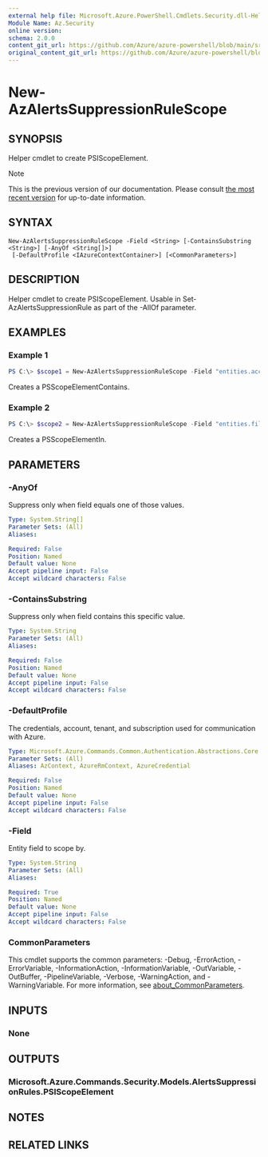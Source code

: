 ```yaml
---
external help file: Microsoft.Azure.PowerShell.Cmdlets.Security.dll-Help.xml
Module Name: Az.Security
online version: 
schema: 2.0.0
content_git_url: https://github.com/Azure/azure-powershell/blob/main/src/Security/Security/help/New-AzAlertsSuppressionRuleScope.md
original_content_git_url: https://github.com/Azure/azure-powershell/blob/main/src/Security/Security/help/New-AzAlertsSuppressionRuleScope.md
---
```


# New-AzAlertsSuppressionRuleScope

## SYNOPSIS
Helper cmdlet to create PSIScopeElement.

> [!NOTE]
>This is the previous version of our documentation. Please consult [the most recent version](/powershell/module/az.security/new-azalertssuppressionrulescope) for up-to-date information.

## SYNTAX

```
New-AzAlertsSuppressionRuleScope -Field <String> [-ContainsSubstring <String>] [-AnyOf <String[]>]
 [-DefaultProfile <IAzureContextContainer>] [<CommonParameters>]
```

## DESCRIPTION
Helper cmdlet to create PSIScopeElement.
Usable in Set-AzAlertsSuppressionRule as part of the -AllOf parameter.

## EXAMPLES

### Example 1
```powershell
PS C:\> $scope1 = New-AzAlertsSuppressionRuleScope -Field "entities.account.name" -Contains "Example"
```

Creates a PSScopeElementContains.

### Example 2
```powershell
PS C:\> $scope2 = New-AzAlertsSuppressionRuleScope -Field "entities.file.name" -In "FileName1","FileName2","FileName3"
```

Creates a PSScopeElementIn.

## PARAMETERS

### -AnyOf
Suppress only when field equals one of those values.

```yaml
Type: System.String[]
Parameter Sets: (All)
Aliases:

Required: False
Position: Named
Default value: None
Accept pipeline input: False
Accept wildcard characters: False
```

### -ContainsSubstring
Suppress only when field contains this specific value.

```yaml
Type: System.String
Parameter Sets: (All)
Aliases:

Required: False
Position: Named
Default value: None
Accept pipeline input: False
Accept wildcard characters: False
```

### -DefaultProfile
The credentials, account, tenant, and subscription used for communication with Azure.

```yaml
Type: Microsoft.Azure.Commands.Common.Authentication.Abstractions.Core.IAzureContextContainer
Parameter Sets: (All)
Aliases: AzContext, AzureRmContext, AzureCredential

Required: False
Position: Named
Default value: None
Accept pipeline input: False
Accept wildcard characters: False
```

### -Field
Entity field to scope by.

```yaml
Type: System.String
Parameter Sets: (All)
Aliases:

Required: True
Position: Named
Default value: None
Accept pipeline input: False
Accept wildcard characters: False
```

### CommonParameters
This cmdlet supports the common parameters: -Debug, -ErrorAction, -ErrorVariable, -InformationAction, -InformationVariable, -OutVariable, -OutBuffer, -PipelineVariable, -Verbose, -WarningAction, and -WarningVariable. For more information, see [about_CommonParameters](http://go.microsoft.com/fwlink/?LinkID=113216).

## INPUTS

### None

## OUTPUTS

### Microsoft.Azure.Commands.Security.Models.AlertsSuppressionRules.PSIScopeElement

## NOTES

## RELATED LINKS
